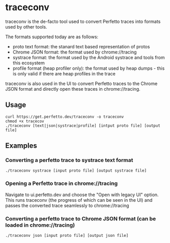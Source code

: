 # traceconv

traceconv is the de-facto tool used to convert Perfetto traces into formats
used by other tools.

The formats supported today are as follows:
 * proto text format: the stanard text based representation of protos
 * Chrome JSON format: the format used by chrome://tracing
 * systrace format: the format used by the Android systrace and tools from this ecosystem
 * profile format (heap profiler only): the format used by heap dumps - this is
   only valid if there are heap profiles in the trace

traceconv is also used in the UI to convert Perfetto traces to the Chrome
JSON format and directly open these traces in chrome://tracing.

Usage
---------
```
curl https://get.perfetto.dev/traceconv -o traceconv
chmod +x tracecov
./traceconv [text|json|systrace|profile] [intput proto file] [output file]
```

Examples
---------

### Converting a perfetto trace to systrace text format
`./traceconv systrace [input proto file] [output systrace file]`

### Opening a Perfetto trace in chrome://tracing
Navigate to ui.perfetto.dev and choose the "Open with legacy UI" option. This
runs traceconv (the progress of which can be seen in the UI) and passes the
converted trace seamlessly to chrome://tracing

### Converting a perfetto trace to Chrome JSON format (can be loaded in chrome://tracing)
`./traceconv json [input proto file] [output json file]`
